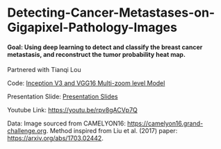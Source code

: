 # Detecting-Cancer-Metastases-on-Gigapixel-Pathology-Images
#### Goal: Using deep learning to detect and classify the breast cancer metastasis, and reconstruct the tumor probability heat map. 
 Partnered with Tianqi Lou
 
 Code: [Inception V3 and VGG16 Multi-zoom level Model](COMS4995_final_project.ipynb)
 
 Presentation Slide: [Presentation Slides](breastcancerprediction2.pdf)
 
 Youtube Link: https://youtu.be/rpv8gACVp7Q
 
 Data: Image sourced from CAMELYON16: https://camelyon16.grand-challenge.org. Method inspired from Liu et al. (2017) paper: https://arxiv.org/abs/1703.02442.

